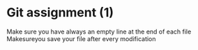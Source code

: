 # Git assignment (1)
Make sure you have always an empty line at the end of each file
Makesureyou save your file after every modification